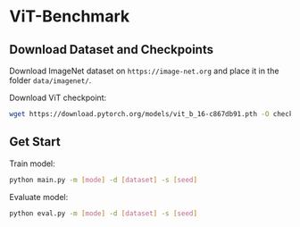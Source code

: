 # ViT-Benchmark

## Download Dataset and Checkpoints

Download ImageNet dataset on `https://image-net.org` and place it in the folder `data/imagenet/`.

Download ViT checkpoint:

```sh
wget https://download.pytorch.org/models/vit_b_16-c867db91.pth -O checkpoints/vit_b_16.pth
```

## Get Start

Train model:

```sh
python main.py -m [mode] -d [dataset] -s [seed]
```

Evaluate model:

```sh
python eval.py -m [mode] -d [dataset] -s [seed]
```